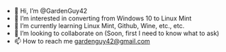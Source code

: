 - 👋 Hi, I’m @GardenGuy42
- 👀 I’m interested in converting from Windows 10 to Linux Mint
- 🌱 I’m currently learning Linux Mint, Github, Wine, etc., etc.
- 💞️ I’m looking to collaborate on (Soon, first I need to know what to ask)
- 📫 How to reach me gardenguy42@gmail.com

<!---
GardenGuy42/GardenGuy42 is a ✨ special ✨ repository because its `README.md` (this file) appears on your GitHub profile.
You can click the Preview link to take a look at your changes.
--->

